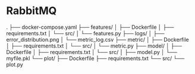 # RabbitMQ

.
├── docker-compose.yaml
├── features/
│   ├── Dockerfile
│   ├── requirements.txt
│   └── src/
│       └── features.py
├── logs/
│   ├── error_distribution.png
│   └── metric_log.csv
├── metric/
│   ├── Dockerfile
│   ├── requirements.txt
│   └── src/
│       └── metric.py
├── model/
│   ├── Dockerfile
│   ├── requirements.txt
│   └── src/
│       ├── model.py
│       └── myfile.pkl
└── plot/
    ├── Dockerfile
    ├── requirements.txt
    └── src/
        └── plot.py
